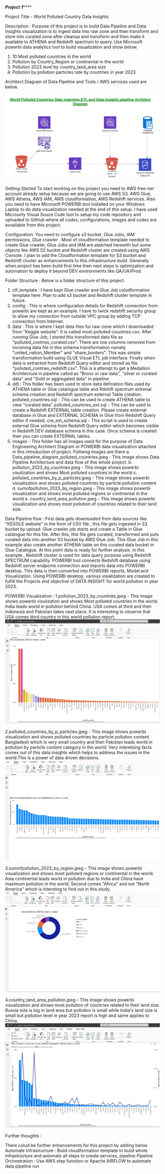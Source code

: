 *************Project 1*****************

Project Title - World Polluted Country Data Insights

Description : 
Purpose of this project is to build Data Pipeline and Data Insights visualization is to ingest data into raw zone and then transform and store into curated zone after cleanup and transform and then make it available to ATHENA and Redshift spectrum to query. Use Microsoft powerbi data analytics tool to build visualization and show below.
1. 10 Most polluted countries in the world
2. Pollution by Country_Region or continental in the world
3. Pollution 2023 level by country_land_area size
4. Pollution by pollution particles rate by countries in year 2023

Architect Diagram of Data Pipeline and Tools / AWS services used are below.

![Datapipeline Image](images/Data_pipeline_diagram_polluted_countries.jpeg)






Getting Started
To start working on this project you need to AWS free-tier account already setup because we are going to use AWS S3, AWS Glue, AWS Athena, AWS IAM, AWS cloudformation, AWS Redshift services.
Also you need to have Microsoft POWERBI tool installed on your Windows Laptop to do data visualization needed at the end of this setup. 
I have used Microsofy Visual Souce Code tool to setup my code repository and uploaded to GitHub where all codes, configurations, images and codes are avvailable from this project.

Configuration: You need to configure s3 bucket, Glue Jobs, IAM permissions, Glue crawler . Most of cloudformation template needed to create Glue crawler, Glue Jobs and IAM are atatched herewith but some objects like AWS S3 bucket and Redshift cluster are created using AWS Console. I plan to add the Cloudformation template for S3 bucket and Redshift cluster as enhancements to this infrastructure build. Generally when project has been build first time then next steps is optimization and automation to deploy it beyond DEV environments like QA/UA/Prod. 

Folder Structure :
Below is a folder structure of this project.
1. clf_template : I have kept Glue crawler and Glue Job coludformation template here. Plan to add s3 bucket and Redshift cluster template in future.
2. config : This is where configuration details for Redshift connection from powerbi are kept as an example. I have to twick redshift security group to allow my connection from outside VPC group by adding TCP connection from Internet.
3. data : This is where I kept data files for raw-zone which I downloaded from "Keggle website". It is called most-polluted-countries.csv. After running Glue Job, I stored this transformed data file as "polluted_contries_curated.csv". There are tow columns removed from incoming data file in this schema transformation namely "united_nation_Member" and "share_borders". This was simple transformation build using GLUE Visual ETL job interface. Finally when data is extracted from Redshift Query editor and stored as file "polluted_contries_redshift.csv". This is a attempt to get a Medallion Architecture in pipeline called as "Bronz or raw data", "silver or curated data" and "Gold or aggregated data" in pipeline
4. ddl : This folder has been used to store data defination files used by ATHENA table or Glue catalogue table and Rdshift spectrum extrenal schema creation and Redshift spectrum external Table creation.
   polluted_countries.sql  - This can be used to create ATHENA table to view "curated data" 
   polluted_countries_ext.sql - This can be used to create a Redshift EXTERNAL table creation. Please create external database in Glue and EXTERNAL SCHEMA in Glue from Redshift Query editor if needed.
   cre_ext_schema.sql  - This script is used to create external Glue schema from Redshift Query editor which becomes visible in Redshift DEV database schema in this case. Once schema is created then you can create EXTERNAL tables.
5. images - This folder has all images used for the purpose of Data Engineering Architect Diagram or POWERBI data visualization attached in this introduction of project.
   Folliwng images are there 
   a. Data_pipeline_diagram_polluted_countries.jpeg - This image shows Data Pipeline Architecture and data flow of this whole project.
   b. pollution_2023_by_countries.jpeg  - This image shows powerbi visulization and shows Most polluted countries in the world
   c. polluted_countries_by_p_particles.jpeg - This image shows powerbi visualization and shows polluted countries by particle pollution content
   d. sumofpollution_2023_by_region.jpeg - This image shows powerbi visualization and shows most polluted regions or continental in the world
   e. country_land_area_pollution.jpeg - This image shows powerbi visualization and shows most pollution of countries related to their land size.

Data Pipeline flow :
First data gets downloaded from data sources like "KEGGLE website" in the form of CSV file , this file gets ingested in S3 bucket by upload. Glue crawler job starts and create a Table in Glue catalogue for this file. After this, this file  gets curated, transformed and puts curated data into another S3 bucket by AWS Glue Job. This Glue Job in this example also create another ATHENA table on this curated data bucket in Glue Catalogue. At this point data is ready for further analysis. In this example , Redshift cluster is used for data query purpose using Redshift SPECTRUM capability. POWERBI tool connects Redshift database using Redshift server endponts connection and imports data into POWERBI desktop. This data is then converted into POWERBI reports, Model and Visualization. Using POWERBI desktop, various visialization are created to fulfill the Projects end objective of DATA INSIGHT for world pollution in year 2023.

POWERBI Visualization :
1.pollution_2023_by_countries.jpeg  - This image shows powerbi visulization and shows Most polluted countries in the world. India leads world in pollution behind China. USA comes at third and then Indonesia and Pakistan takes next place. It is interesting to observe that USA comes third country in this world pollution report.
 ![World pollution Report  Image](images/pollution_2023_by_countries.jpeg)

2.polluted_countries_by_p_particles.jpeg  - This image shows powerbi visualization and shows polluted countries by particle pollution content. Bangladesh which is very small country and then Pakistan  leads world in pollution by particle content category in the world. Very interetsing facts comes out of this data insights which helps to address the issues in the world.This is a power of data driven decisions.
 ![World pollution Report  Image](images/polluted_countries_by_p_particles.jpeg)

3.sumofpollution_2023_by_region.jpeg  - This image shows powerbi visualization and shows most polluted regions or continental in the world. Asia continental leads world in pollution due to India and China have maximum pollution in the world. Second comes "Africa" and not "North America" which is intersting to find out in this study.
 ![World pollution Report  Image](images/sumofpollution_2023_by_region.jpeg)

4.country_land_area_pollution.jpeg  - This image shows powerbi visualization and shows most pollution of countries related to their land size. Russia size is big in land area but pollution is small while India's land size is small but pollution level in year 2023 report is high and same applies to China.
 ![World pollution Report  Image](images/country_land_area_pollution.jpeg)

Further thoughts :

 There colud be further enhancements for this project by adding below
    Automate Infrastructure : Build cloudformation template to build whole infrastructure and automate all steps to create services, pipeline
    Pipeline Orchestration : Use AWS step function or Apache AIRFLOW to automate data pipeline run 
    


